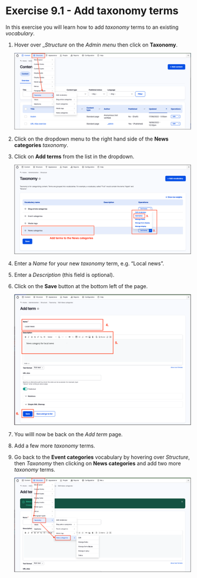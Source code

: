# Exercise 9.1 - Add taxonomy terms

In this exercise you will learn how to add _taxonomy_ terms to an existing _vocabulary_.

1.  Hover over \__Structure_ on the _Admin menu_ then click on **Taxonomy**.

    <img src="../.gitbook/assets/Ex-9-1-Taxonomy-1.png" alt="Image of Structure, Taxonomy menu" data-size="original">
2. Click on the dropdown menu to the right hand side of the **News categories** _taxonomy_.
3.  Click on **Add terms** from the list in the dropdown.

    <img src="../.gitbook/assets/Ex-9-1-Taxonomy-2.png" alt="Image of Taxonomy page" data-size="original">
4. Enter a _Name_ for your new _taxonomy_ term, e.g. “Local news”.
5. Enter a _Description_ (this field is optional).
6.  Click on the **Save** button at the bottom left of the page.

    <img src="../.gitbook/assets/Ex-9-1-Taxonomy-3.png" alt="Image of Add term page" data-size="original">
7. You willl now be back on the _Add term_ page.
8. Add a few more _taxonomy_ terms.
9.  Go back to the **Event categories** vocabulary by hovering over _Structure_, then _Taxonomy_ then clicking on **News categories** and add two more _taxonomy_ terms.

    <img src="../.gitbook/assets/Ex-9-1-Taxonomy-4.png" alt="Image of Structure, Event Categories menu" data-size="original">
